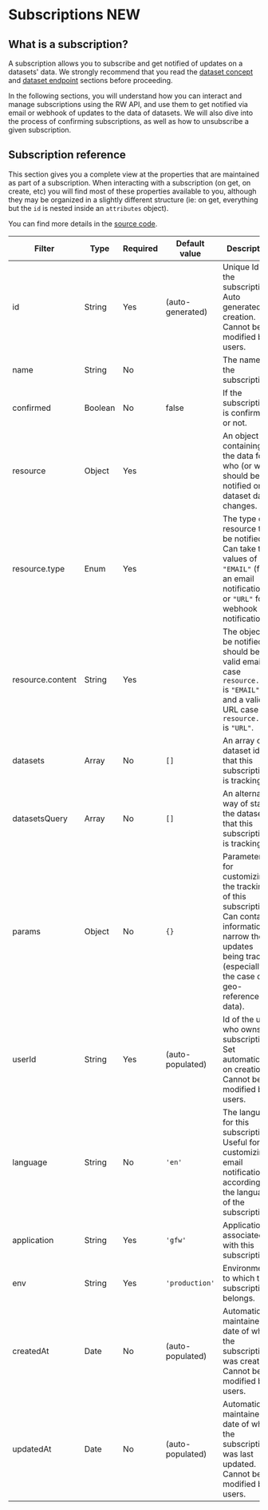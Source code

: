 # Subscriptions NEW

## What is a subscription?

A subscription allows you to subscribe and get notified of updates on a datasets' data. We strongly recommend that you read the [dataset concept](#dataset) and [dataset endpoint](#dataset6) sections before proceeding.

In the following sections, you will understand how you can interact and manage subscriptions using the RW API, and use them to get notified via email or webhook of updates to the data of datasets. We will also dive into the process of confirming subscriptions, as well as how to unsubscribe a given subscription.

## Subscription reference

This section gives you a complete view at the properties that are maintained as part of a subscription. When interacting with a subscription (on get, on create, etc) you will find most of these properties available to you, although they may be organized in a slightly different structure (ie: on get, everything but the `id` is nested inside an `attributes` object).

You can find more details in the [source code](https://github.com/gfw-api/gfw-subscription-api/blob/develop/app/src/models/subscription.js).

Filter           | Type    | Required            | Default value       | Description
---------------- | ------- | ------------------- |-------------------- | ------------------------------------------------------------------
id               | String  | Yes                 | (auto-generated)    | Unique Id of the subscription. Auto generated on creation. Cannot be modified by users.
name             | String  | No                  |                     | The name of the subscription.
confirmed        | Boolean | No                  | false               | If the subscription is confirmed or not.
resource         | Object  | Yes                 |                     | An object containing the data for who (or what) should be notified on dataset data changes.
resource.type    | Enum    | Yes                 |                     | The type of resource to be notified. Can take the values of `"EMAIL"` (for an email notification) or `"URL"` for a webhook notification.
resource.content | String  | Yes                 |                     | The object to be notified: should be a valid email case `resource.type` is `"EMAIL"`, and a valid URL case `resource.type` is `"URL"`.
datasets         | Array   | No                  | `[]`                | An array of dataset ids that this subscription is tracking.
datasetsQuery    | Array   | No                  | `[]`                | An alternative way of stating the datasets that this subscription is tracking.
params           | Object  | No                  | `{}`                | Parameters for customizing the tracking of this subscription. Can contain information to narrow the updates being tracked (especially in the case of geo-referenced data).
userId           | String  | Yes                 | (auto-populated)    | Id of the user who owns the subscription. Set automatically on creation. Cannot be modified by users.
language         | String  | No                  | `'en'`              | The language for this subscription. Useful for customizing email notifications according to the language of the subscription.
application      | String  | Yes                 | `'gfw'`             | Applications associated with this subscription.
env              | String  | Yes                 | `'production'`      | Environment to which the subscription belongs.
createdAt        | Date    | No                  | (auto-populated)    | Automatically maintained date of when the subscription was created. Cannot be modified by users.
updatedAt        | Date    | No                  | (auto-populated)    | Automatically maintained date of when the subscription was last updated. Cannot be modified by users.
